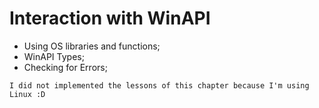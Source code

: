 # Interaction with WinAPI
- Using OS libraries and functions;
- WinAPI Types;
- Checking for Errors;

```
I did not implemented the lessons of this chapter because I'm using Linux :D
```